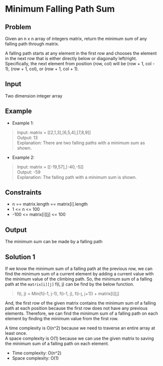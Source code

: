 # Minimum Falling Path Sum

## Problem

Given an n x n array of integers matrix, return the minimum sum of any falling path through matrix.

A falling path starts at any element in the first row and chooses the element in the next row that is either directly below or diagonally left/right. Specifically, the next element from position (row, col) will be (row + 1, col - 1), (row + 1, col), or (row + 1, col + 1).

## Input

Two dimension integer array

## Example

- Example 1:

>Input: matrix = [[2,1,3],[6,5,4],[7,8,9]]  
Output: 13  
Explanation: There are two falling paths with a minimum sum as shown.

- Example 2:

>Input: matrix = [[-19,57],[-40,-5]]  
Output: -59  
Explanation: The falling path with a minimum sum is shown.

## Constraints

- n == matrix.length == matrix[i].length
- 1 <= n <= 100
- -100 <= matrix[i][j] <= 100

## Output

The minimum sum can be made by a falling path

## Solution 1

If we know the minimum sum of a falling path at the previous row, we can find the minimum sum of a current element by adding a current value with the minimum value of the climbing path. So, the minimum sum of a falling path at the `matrix[i][j]` f(i, j) can be find by the below function.

>f(i, j) = Min(f(i-1, j-1), f(i-1, j), f(i-j, j+1)) + matrix[i][j]

And, the first row of the given matrix contains the minimum sum of a falling path at each position because the first row does not have any previous elements. Therefore, we can find the minimum sum of a falling path on each element by finding the minimum value from the first row.

A time complexity is O(n^2) because we need to traverse an entire array at least once.  
A space complexity is O(1) because we can use the given matrix to saving the minimum sum of a falling path on each element.

- Time complexity: O(n^2)
- Space complexity: O(1)
